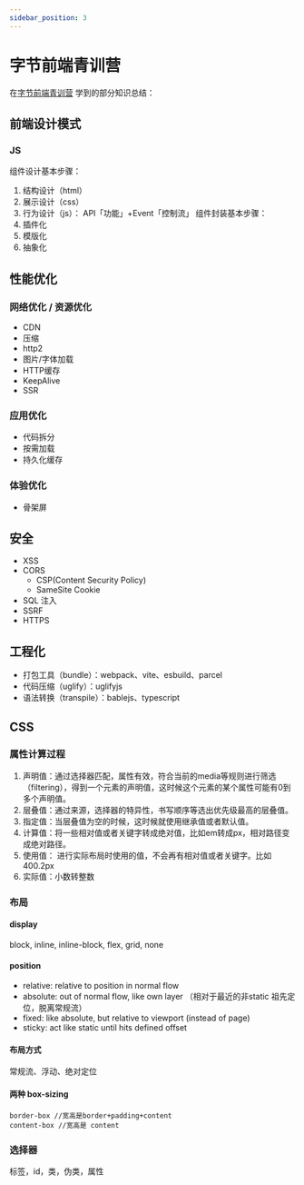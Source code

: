 ```yaml
---
sidebar_position: 3
---
```


# 字节前端青训营
在[字节前端青训营](https://youthcamp.bytedance.com/) 学到的部分知识总结：


## 前端设计模式
### JS
组件设计基本步骤：
1. 结构设计（html）
2. 展示设计（css）
3. 行为设计（js）： API「功能」+Event「控制流」
组件封装基本步骤：
1. 插件化
2. 模版化
3. 抽象化

## 性能优化
### 网络优化 / 资源优化
- CDN
- 压缩
- http2
- 图片/字体加载
- HTTP缓存
- KeepAlive
- SSR
### 应用优化
- 代码拆分
- 按需加载
- 持久化缓存

### 体验优化
- 骨架屏

## 安全
- XSS
- CORS
    - CSP(Content Security Policy)
    - SameSite Cookie 
- SQL 注入
- SSRF
- HTTPS

## 工程化
- 打包工具（bundle）：webpack、vite、esbuild、parcel
- 代码压缩（uglify）：uglifyjs
- 语法转换（transpile）：bablejs、typescript


## CSS
### 属性计算过程
1. 声明值：通过选择器匹配，属性有效，符合当前的media等规则进行筛选（filtering），得到一个元素的声明值，这时候这个元素的某个属性可能有0到多个声明值。
2. 层叠值：通过来源，选择器的特异性，书写顺序等选出优先级最高的层叠值。
3. 指定值：当层叠值为空的时候，这时候就使用继承值或者默认值。
4. 计算值：将一些相对值或者关键字转成绝对值，比如em转成px，相对路径变成绝对路径。
5. 使用值： 进行实际布局时使用的值，不会再有相对值或者关键字。比如400.2px
6. 实际值：小数转整数

### 布局
#### display
block, inline, inline-block, flex, grid, none

#### position
- relative: relative to position in normal flow
- absolute: out of normal flow, like own layer
（相对于最近的非static 祖先定位，脱离常规流）
- fixed: like absolute, but relative to viewport (instead of page)
- sticky: act like static until hits defined offset

#### 布局方式
常规流、浮动、绝对定位

#### 两种 box-sizing
```
border-box //宽高是border+padding+content
content-box //宽高是 content
```

### 选择器
标签，id，类，伪类，属性
